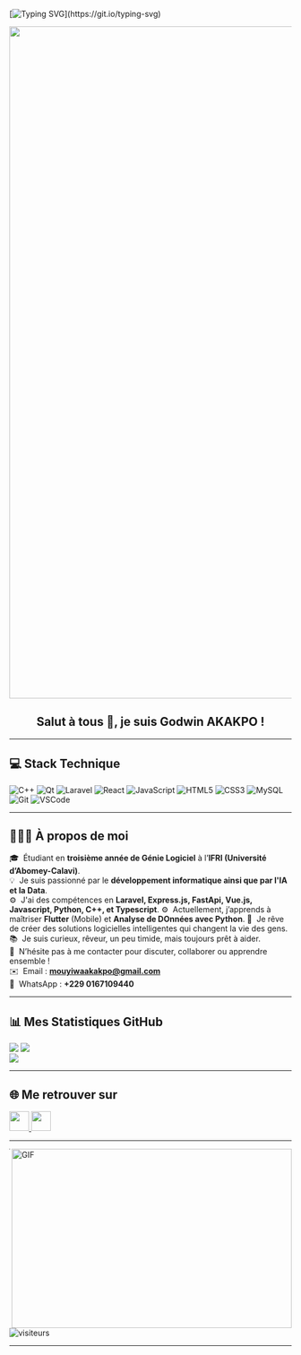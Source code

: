 [![Typing SVG](https://readme-typing-svg.herokuapp.com?multiline=true&width=500&lines=Salut+les+amis,+Amusons-nous+à+coder!)](https://git.io/typing-svg)

<p align="center">
  <img width="1200" src="https://media.giphy.com/media/qgQUggAC3Pfv687qPC/giphy.gif" />
</p>  

<h2 align="center">Salut à tous 👋, je suis Godwin AKAKPO !</h2>

---

## 💻 Stack Technique

![C++](https://img.shields.io/badge/C++-00599C?style=flat-square&logo=cplusplus&logoColor=white)
![Qt](https://img.shields.io/badge/Qt-41CD52?style=flat-square&logo=qt&logoColor=white)
![Laravel](https://img.shields.io/badge/Laravel-FF2D20?style=flat-square&logo=laravel&logoColor=white)
![React](https://img.shields.io/badge/React-20232A?style=flat-square&logo=react&logoColor=61DAFB)
![JavaScript](https://img.shields.io/badge/JavaScript-F7DF1E?style=flat-square&logo=javascript&logoColor=black)
![HTML5](https://img.shields.io/badge/HTML5-E34F26?style=flat-square&logo=html5&logoColor=white)
![CSS3](https://img.shields.io/badge/CSS3-1572B6?style=flat-square&logo=css3&logoColor=white)
![MySQL](https://img.shields.io/badge/MySQL-4479A1?style=flat-square&logo=mysql&logoColor=white)
![Git](https://img.shields.io/badge/Git-F05033?style=flat-square&logo=git&logoColor=white)
![VSCode](https://img.shields.io/badge/VSCode-0078d7?style=flat-square&logo=visual-studio-code&logoColor=white)

---

## 👨🏻‍💻 À propos de moi

🎓 &nbsp;Étudiant en **troisième année de Génie Logiciel** à l’**IFRI (Université d’Abomey-Calavi)**.  
💡 &nbsp;Je suis passionné par le **développement informatique ainsi que par l'IA et la Data**.  
⚙️ &nbsp;J'ai des compétences en **Laravel, Express.js, FastApi, Vue.js, Javascript, Python, C++, et Typescript**. 
⚙️ &nbsp;Actuellement, j’apprends à maîtriser **Flutter** (Mobile) et **Analyse de DOnnées avec Python**. 
🚀 &nbsp;Je rêve de créer des solutions logicielles intelligentes qui changent la vie des gens.  
📚 &nbsp;Je suis curieux, rêveur, un peu timide, mais toujours prêt à aider.  
💬 &nbsp;N’hésite pas à me contacter pour discuter, collaborer ou apprendre ensemble !  
✉️ &nbsp;Email : **mouyiwaakakpo@gmail.com**  
📱 &nbsp;WhatsApp : **+229 0167109440**

---

## 📊 Mes Statistiques GitHub

![](https://github-readme-stats.vercel.app/api?username=Godwin-AKAKPO&show_icons=true&theme=tokyonight)
![](https://github-readme-streak-stats.herokuapp.com/?user=Godwin-AKAKPO&theme=dark&hide_border=false)<br/>
![](https://github-readme-stats.vercel.app/api/top-langs/?username=Godwin-AKAKPO&theme=dark&hide_border=false&include_all_commits=true&count_private=true&layout=compact)

---

## 🌐 Me retrouver sur

<p>
    <a href="https://www.linkedin.com/in/ton-lien-linkedin/">
        <img src="https://img.shields.io/badge/linkedin-%230077B5.svg?&style=for-the-badge&logo=linkedin&logoColor=white" height=35>
    </a> 
    <!-- <a href="https://twitter.com/ton-compte-twitter">
        <img src="https://img.shields.io/badge/twitter-%231DA1F2.svg?&style=for-the-badge&logo=twitter&logoColor=white" height=35>
    </a>  -->
    <!-- <a href="https://www.instagram.com/ton-compte-insta/">
        <img src="https://img.shields.io/badge/instagram-%23E4405F.svg?&style=for-the-badge&logo=instagram&logoColor=white" height=35>
    </a> -->
    <a href="https://github.com/Godwin-AKAKPO">
        <img src="https://img.shields.io/badge/github-%2312100E.svg?&style=for-the-badge&logo=github&logoColor=white" height=35>
    </a>
</p>

---

<img align="right" alt="GIF" src="https://github.com/abhisheknaiidu/abhisheknaiidu/blob/master/code.gif?raw=true" width="500" height="320" />

---

![visiteurs](https://visitor-badge.laobi.icu/badge?page_id=Godwin-AKAKPO)

----

